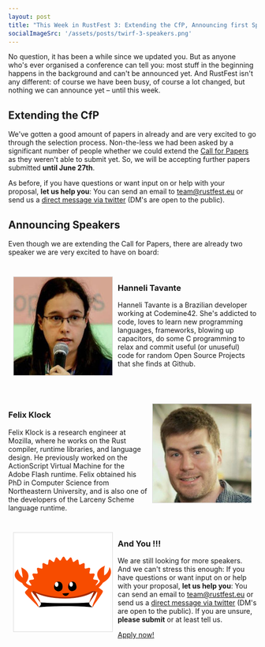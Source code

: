 ```yaml
---
layout: post
title: "This Week in RustFest 3: Extending the CfP, Announcing first Speakers"
socialImageSrc: '/assets/posts/twirf-3-speakers.png'
---
```



No question, it has been a while since we updated you. But as anyone who's ever organised a conference can tell you: most stuff in the beginning happens in the background and can't be announced yet. And RustFest isn't any different: of course we have been busy, of course a lot changed, but nothing we can announce yet – until this week.

## Extending the CfP

We've gotten a good amount of papers in already and are very excited to go through the selection process. Non-the-less we had been asked by a significant number of people whether we could extend the [Call for Papers](https://cfp.rustfest.eu) as they weren't able to submit yet. So, we will be accepting further papers submitted **until June 27th**.

As before, if you have questions or want input on or help with your proposal, **let us help you**: You can send an email to <team@rustfest.eu> or send us a [direct message via twitter](https://twitter.com/rustfest) (DM's are open to the public).

## Announcing Speakers

Even though we are extending the Call for Papers, there are already two speaker we are very excited to have on board:

<br />

<img src="/assets/speakers/hanneli.jpg" style="max-width: 200px; float: left; margin: 10px; border: 1px solid gainsboro;" />

### Hanneli Tavante

Hanneli Tavante is a Brazilian developer working at Codemine42. She's addicted to code, loves to learn new programming languages, frameworks, blowing up capacitors, do some C programming to relax and commit useful (or unuseful) code for random Open Source Projects that she finds at Github.

<span style="clear: both">&nbsp;</span>

<br/>

<img src="/assets/speakers/felix.jpg" style="max-width: 200px; float: right; margin: 10px; border: 1px solid gainsboro;" />

### Felix Klock

Felix Klock is a research engineer at Mozilla, where he works on the Rust compiler, runtime libraries, and language design. He previously worked on the ActionScript Virtual Machine for the Adobe Flash runtime. Felix obtained his PhD in Computer Science from Northeastern University, and is also one of the developers of the Larceny Scheme language runtime.

<br/>

<img src="/assets/speakers/rustacean-flat-happy.png" style="max-width: 200px; float: left; margin: 10px; border: 1px solid gainsboro;" />

### And You !!!

We are still looking for more speakers. And we can't stress this enough: If you have questions or want input on or help with your proposal, **let us help you**: You can send an email to <team@rustfest.eu> or send us a [direct message via twitter](https://twitter.com/rustfest) (DM's are open to the public). If you are unsure, **please submit** or at least tell us.

<a class="cfp-button button" href="http://www.rustfest.eu/papers/">Apply now!</a>
